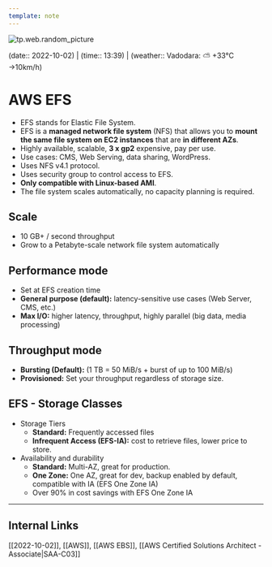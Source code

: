 ```yaml
---
template: note
---
```

![tp.web.random_picture](https://images.unsplash.com/photo-1519176901601-d6349438a2b7?crop=entropy&cs=tinysrgb&fit=crop&fm=jpg&h=300&ixid=MnwxfDB8MXxyYW5kb218MHx8dHJlZSxsYW5kc2NhcGUsd2F0ZXIsbW91bnRhaW58fHx8fHwxNjY0Njk4MTc2&ixlib=rb-1.2.1&q=80&utm_campaign=api-credit&utm_medium=referral&utm_source=unsplash_source&w=900)

(date:: 2022-10-02) | (time:: 13:39) | (weather:: Vadodara: ⛅️  +33°C →10km/h)

# AWS EFS
- EFS stands for Elastic File System.
- EFS is a **managed network file system** (NFS) that allows you to **mount the same file system on EC2 instances** that are **in different AZs**.
- Highly available, scalable, **3 x gp2** expensive, pay per use.
- Use cases: CMS, Web Serving, data sharing, WordPress.
- Uses NFS v4.1 protocol.
- Uses security group to control access to EFS.
- **Only compatible with Linux-based AMI**.
- The file system scales automatically, no capacity planning is required.

## Scale
- 10 GB+ / second throughput
- Grow to a Petabyte-scale network file system automatically

## Performance mode
- Set at EFS creation time
- **General purpose (default):** latency-sensitive use cases (Web Server, CMS, etc.)
- **Max I/O:** higher latency, throughput, highly parallel (big data, media processing)

## Throughput mode
- **Bursting (Default):** (1 TB = 50 MiB/s + burst of up to 100 MiB/s)
- **Provisioned:** Set your throughput regardless of storage size.

## EFS - Storage Classes
- Storage Tiers
	- **Standard:** Frequently accessed files
	- **Infrequent Access (EFS-IA):** cost to retrieve files, lower price to store.
- Availability and durability
	- **Standard:** Multi-AZ, great for production.
	- **One Zone:** One AZ, great for dev, backup enabled by default, compatible with IA (EFS One Zone IA)
	- Over 90% in cost savings with EFS One Zone IA

---
## Internal Links
[[2022-10-02]], [[AWS]], [[AWS EBS]], [[AWS Certified Solutions Architect - Associate|SAA-C03]]